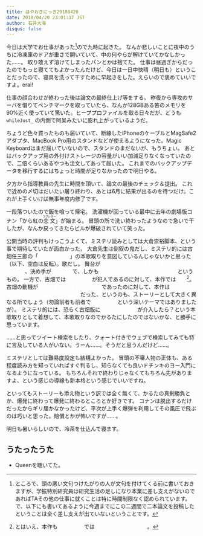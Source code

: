 ```yaml
---
title: はやおきにっき20180420
date: 2018/04/20 23:01:37 JST
author: 石井大海
disqus: false
---
```


今日は大学でお仕事があった[^1]ので九時に起きた。
なんか悲しいことに夜中のうちに冷凍庫のドアが重さで開いていて、中の何やらが解けていてかなしかった……。
取り敢えず溶けてしまったパンとかは捨てた。
仕事は昼過ぎからだったのでもっと寝ててもよかったんだけど、今日は一日中快晴（明日も）ということだったので、寝具を洗って干すために早起きをした。えらいので褒めていいですよ。erai!

仕事の顔合わせが終わった後は論文の最終仕上げ等をする。
昨夜から専攻のサーバを借りてベンチマークを取っていたら、なんか128GBある筈のメモリを90%近く使っていて驚いた。ヒーププロファイルを取る日々だが、どうも `whileJust_` の内側で阿呆みたいに膨れ上がっているようだ。

ちょうど色々買ったものも届いていて、断線したiPhoneのケーブルとMagSafe2アダプタ、MacBook Pro用のスタンドなどが使えるようになった。Magic Keyboardはまだ届いていないので、スタンドのまだないが、もうちょい。
あとはバックアップ用の外付けストレージの容量がいい加減足りなくなっていたので、二倍くらいあるやつも注文してあって届いた。
これまでのバックアップデータを移行するにはちょっと時間が足りなかったので明日やる。

夕方から指導教員の先生に時間を頂いて、論文の最後のチェック＆提出。
これで近めの〆切はだいたい屠り終わり、あとは6月に結果が出るのを待つだけ。これが上手くいけば無事年度内修了です。

一段落ついたので飯を喰って帰宅。
洗濯機が回っている最中に去年の劇場版コナン「から紅の<ruby><rb>恋文</rb><rp>（</rp><rt>ラブレター</rt><rp>）</rp></ruby>」が始まる。
冒頭の所で洗い終わったようなので急いで干したが、なんか戻ってきたらビルが爆破されていて笑った。

公開当時の評判もけっこうよくて、ミステリ読みとしては大倉崇裕脚本、という事で期待していたが面白かった。
大倉先生は倒叙の鬼だし、ミステリ的には古畑任三郎の「<span style="color: white;">若旦那の犯罪</span>」の本歌取りを意図しているんじゃないかと思った（以下、空白は反転）。歌だし。
舞台が<span style="color: white;">伝統芸能・文化（古畑は落語、から紅はかるた）</span>、決め手が<span style="color: white;">商売道具</span>で、しかも<span style="color: white;">重なり具合によって指紋が見える</span>というもの。
一方で、古畑では<span style="color: white;">若手ホープ</span>が犯人であるのに対して、本作では<span style="color: white;">重鎮</span>[^2]。
古畑の動機が<span style="color: white;">先輩の新作落語を盗むため</span>であったのに対して、本作は<span style="color: white;">逆上し凶行に及んだ女房の秘密を守るため</span>だった、というのも、ストーリーとして大きく異なる所でしょう（勿論前者も前者で<span style="color: white;">芸能家の業</span>という深いテーマではありましたが）。
ミステリ的には、恐らく古畑版に<span style="color: white;">パトロン・師匠</span>が<span>介入したら？</span>という本歌取りとして着想して、本歌取りなのでかるたにしたのではないかな、と勝手に思っています。

……と思ってツイート検索をしたり、クォート付きでウェブで検索してみても特に言及している人がいない。うーん……。そうだと思うんだけど……。

ミステリとしては難易度設定も結構よかった。
冒頭の不審人物の正体も、ある程度読み方を知っていればすぐ判るし、知らなくても良いドチンキのヨー入門になるようになっている。
もちろんそれで終わりじゃなくてもちろん先がありますよ、という感じの導線も新本格という感じでいいですね。

といってもストーリーも添え物という訳では全く無くて、かるたの真剣勝負とか、爆発に終わって爆発に終わるところとか好きです。
コナンは脱出するだけだったからギリ届かなかったけど、平次が上手く爆弾を利用してその風圧で飛ぶのは巧いと思った。賠償とかが怖いですが……。

明日も暑いらしいので、冷茶を仕込んで寝ます。

## うたったうた
* Queenを聴いてた。

[^1]: ところで、頭の悪い文句つけたがりの人が文句を付けてくる前に書いておきますが、学振特別研究員は研究生活の足しになり本業に差し支えがないのであればTAその他の仕事に就くことは特に時間制限なく認められています。で、以下にも書いてあるように今週までにこの二週間で二本論文を投稿したということは全く差し支えが出ていないということです。

[^2]: とはいえ、本作も<span style="color: white;">過去の事件</span>では<span style="color: white;">ホープが犯人ではある</span>。

